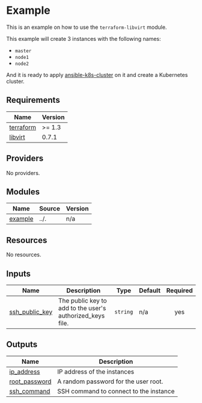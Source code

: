 # Example

This is an example on how to use the `terraform-libvirt` module.

This example will create 3 instances with the following names:

- `master`
- `node1`
- `node2`

And it is ready to apply [ansible-k8s-cluster](https://github.com/dyegoe/ansible-k8s-cluster) on it and create a Kubernetes cluster.

<!-- markdownlint-disable MD033 -->
<!-- BEGIN_TF_DOCS -->
## Requirements

| Name | Version |
|------|---------|
| <a name="requirement_terraform"></a> [terraform](#requirement\_terraform) | >= 1.3 |
| <a name="requirement_libvirt"></a> [libvirt](#requirement\_libvirt) | 0.7.1 |

## Providers

No providers.

## Modules

| Name | Source | Version |
|------|--------|---------|
| <a name="module_example"></a> [example](#module\_example) | ../. | n/a |

## Resources

No resources.

## Inputs

| Name | Description | Type | Default | Required |
|------|-------------|------|---------|:--------:|
| <a name="input_ssh_public_key"></a> [ssh\_public\_key](#input\_ssh\_public\_key) | The public key to add to the user's authorized\_keys file. | `string` | n/a | yes |

## Outputs

| Name | Description |
|------|-------------|
| <a name="output_ip_address"></a> [ip\_address](#output\_ip\_address) | IP address of the instances |
| <a name="output_root_password"></a> [root\_password](#output\_root\_password) | A random password for the user root. |
| <a name="output_ssh_command"></a> [ssh\_command](#output\_ssh\_command) | SSH command to connect to the instance |
<!-- END_TF_DOCS -->
<!-- markdownlint-enable MD033 -->

